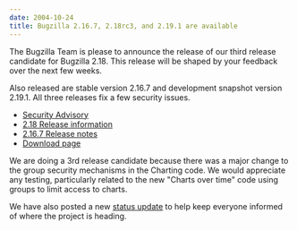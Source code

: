 ```yaml
---
date: 2004-10-24
title: Bugzilla 2.16.7, 2.18rc3, and 2.19.1 are available
---
```


The Bugzilla Team is please to announce the release of our third release candidate for Bugzilla 2.18\. This release will be shaped by your feedback over the next few weeks.

Also released are stable version 2.16.7 and development snapshot version 2.19.1\. All three releases fix a few security issues.

*   [Security Advisory](../security/2.16.6/)
*   [2.18 Release information](../releases/2.18/)
*   [2.16.7 Release notes](../releases/2.16.7/release-notes.html)
*   [Download page](../download/)  

We are doing a 3rd release candidate because there was a major change to the group security mechanisms in the Charting code. We would appreciate any testing, particularly related to the new "Charts over time" code using groups to limit access to charts.

We have also posted a new [status update](../status/2004-10-24.html) to help keep everyone informed of where the project is heading.

